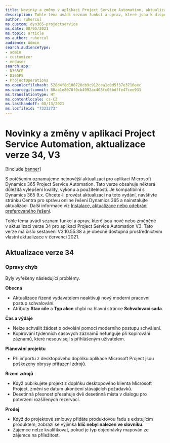 ```yaml
---
title: Novinky a změny v aplikaci Project Service Automation, aktualizace verze 34, V3
description: Tohle téma uvádí seznam funkcí a oprav, které jsou k dispozici v Project Service Automation, aktualizace verze 34, V3.
author: ruhercul
ms.custom: dyn365-projectservice
ms.date: 08/05/2021
ms.topic: article
ms.author: ruhercul
audience: Admin
search.audienceType:
- admin
- customizer
- enduser
search.app:
- D365CE
- D365PS
- ProjectOperations
ms.openlocfilehash: 528d4f8d108720cb9c912cea1c0d5f37e3716eec
ms.sourcegitcommit: 80aa1e8070f0cb4992ac408fc05bdffe47cee931
ms.translationtype: HT
ms.contentlocale: cs-CZ
ms.lasthandoff: 08/13/2021
ms.locfileid: "7323273"
---
```

# <a name="whats-new-or-changed-in-project-service-automation-update-release-34-v3"></a>Novinky a změny v aplikaci Project Service Automation, aktualizace verze 34, V3

[!include [banner](../includes/psa-now-project-operations.md)]

S potěšením oznamujeme nejnovější aktualizaci pro aplikaci Microsoft Dynamics 365 Project Service Automation. Tato verze obsahuje některá důležitá vylepšení kvality, výkonu a použitelnosti. Je kompatibilní s Dynamics 365 9.x. Chcete-li provést aktualizaci na toto vydání, navštivte stránku Centra pro správu online řešení Dynamics 365 a nainstalujte aktualizaci. Další informace viz [Instalace, aktualizace nebo odebrání preferovaného řešení](/power-platform/admin/install-remove-preferred-solution).

Tohle téma uvádí seznam funkcí a oprav, které jsou nové nebo změněné v aktualizaci verze 34 pro aplikaci Project Service Automation V3. Tato verze má číslo sestavení V3.10.55.38 a je obecně dostupná prostřednictvím vlastní aktualizace v červenci 2021.

## <a name="update-release-34"></a>Aktualizace verze 34

### <a name="bug-fixes"></a>Opravy chyb
Byly vyřešeny následující problémy.

**Obecná**

- Aktualizace řízené vydavatelem neaktivují nový moderní pracovní postup schvalování.
- Atributy **Stav cíle** a **Typ akce** chybí na hlavní stránce **Schvalovací sada**.

**Čas a výdaje**

- Nelze schválit žádost o odvolání pomocí moderního postupu schválení.
- Kopírování týdenních časových záznamů nefunguje při kopírování záznamů, které nesouvisejí s přihlášeným uživatelem.

**Plánování projektu**

- Při importu z desktopového doplňku aplikace Microsoft Project jsou poškozeny obrysy přiřazení zdrojů.

**Řízení zdrojů**

- Když publikujete projekt z doplňku desktopového klienta Microsoft Project, změní se datum ukončení stávajících požadavků.
- Desetinná přesnost přesahuje dvě desetinná místa v dialogu pro potvrzení rozšířených rezervací.

**Prodej**

- Když do projektové smlouvy přidáte produktovou řadu s existujícím produktem, zobrazí se výjimka **klíč nebyl nalezen ve slovníku**.
- Zájemce nelze kvalifikovat, pokud je typ objednávky mapován ze zájemce na příležitost.

